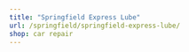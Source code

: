 ```yaml
---
title: "Springfield Express Lube"
url: /springfield/springfield-express-lube/
shop: car repair
---
```

